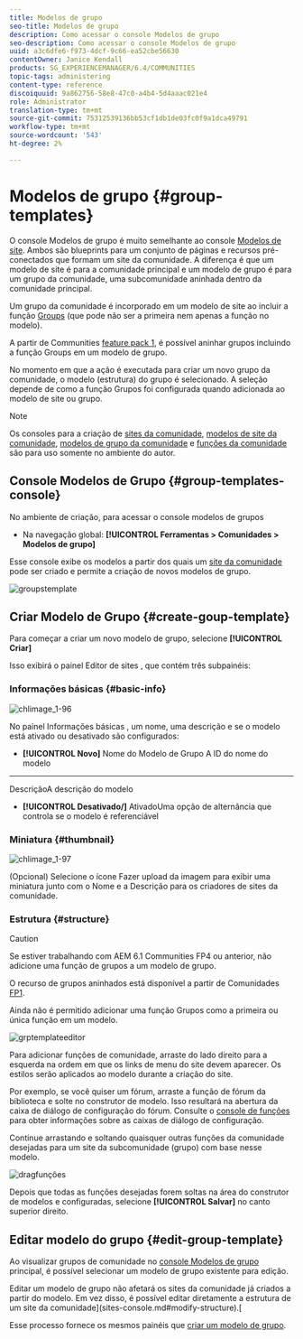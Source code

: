 ```yaml
---
title: Modelos de grupo
seo-title: Modelos de grupo
description: Como acessar o console Modelos de grupo
seo-description: Como acessar o console Modelos de grupo
uuid: a3c6dfe6-f973-4dcf-9c66-ea52cbe56630
contentOwner: Janice Kendall
products: SG_EXPERIENCEMANAGER/6.4/COMMUNITIES
topic-tags: administering
content-type: reference
discoiquuid: 9a862756-58e8-47c0-a4b4-5d4aaac021e4
role: Administrator
translation-type: tm+mt
source-git-commit: 75312539136bb53cf1db1de03fc0f9a1dca49791
workflow-type: tm+mt
source-wordcount: '543'
ht-degree: 2%

---
```



# Modelos de grupo {#group-templates}

O console Modelos de grupo é muito semelhante ao console [Modelos de site](sites.md). Ambos são blueprints para um conjunto de páginas e recursos pré-conectados que formam um site da comunidade. A diferença é que um modelo de site é para a comunidade principal e um modelo de grupo é para um grupo da comunidade, uma subcomunidade aninhada dentro da comunidade principal.

Um grupo da comunidade é incorporado em um modelo de site ao incluir a função [Groups](functions.md#groups-function) (que pode não ser a primeira nem apenas a função no modelo).

A partir de Communities [feature pack 1](deploy-communities.md#latestfeaturepack), é possível aninhar grupos incluindo a função Groups em um modelo de grupo.

No momento em que a ação é executada para criar um novo grupo da comunidade, o modelo (estrutura) do grupo é selecionado. A seleção depende de como a função Grupos foi configurada quando adicionada ao modelo de site ou grupo.

>[!NOTE]
>
>Os consoles para a criação de [sites da comunidade](sites-console.md), [modelos de site da comunidade](sites.md), [modelos de grupo da comunidade](tools-groups.md) e [funções da comunidade](functions.md) são para uso somente no ambiente do autor.

## Console Modelos de Grupo {#group-templates-console}

No ambiente de criação, para acessar o console modelos de grupos

* Na navegação global: **[!UICONTROL Ferramentas > Comunidades > Modelos de grupo]**

Esse console exibe os modelos a partir dos quais um [site da comunidade](sites-console.md) pode ser criado e permite a criação de novos modelos de grupo.

![groupstemplate](assets/groupstemplate.png)

## Criar Modelo de Grupo {#create-goup-template}

Para começar a criar um novo modelo de grupo, selecione **[!UICONTROL Criar]**

Isso exibirá o painel Editor de sites , que contém três subpainéis:

### Informações básicas {#basic-info}

![chlimage_1-96](assets/chlimage_1-96.png)

No painel Informações básicas , um nome, uma descrição e se o modelo está ativado ou desativado são configurados:

* **[!UICONTROL Novo]**
Nome do Modelo de Grupo A ID do nome do modelo

* ****
DescriçãoA descrição do modelo

* **[!UICONTROL Desativado/]**
AtivadoUma opção de alternância que controla se o modelo é referenciável

### Miniatura  {#thumbnail}

![chlimage_1-97](assets/chlimage_1-97.png)

(Opcional) Selecione o ícone Fazer upload da imagem para exibir uma miniatura junto com o Nome e a Descrição para os criadores de sites da comunidade.

### Estrutura {#structure}

>[!CAUTION]
>
>Se estiver trabalhando com AEM 6.1 Communities FP4 ou anterior, não adicione uma função de grupos a um modelo de grupo.
>
>O recurso de grupos aninhados está disponível a partir de Comunidades [FP1](communities.md#latestfeaturepack).
>
>Ainda não é permitido adicionar uma função Grupos como a primeira ou única função em um modelo.

![grptemplateeditor](assets/grptemplateeditor.png)

Para adicionar funções de comunidade, arraste do lado direito para a esquerda na ordem em que os links de menu do site devem aparecer. Os estilos serão aplicados ao modelo durante a criação do site.

Por exemplo, se você quiser um fórum, arraste a função de fórum da biblioteca e solte no construtor de modelo. Isso resultará na abertura da caixa de diálogo de configuração do fórum. Consulte o [console de funções](functions.md) para obter informações sobre as caixas de diálogo de configuração.

Continue arrastando e soltando quaisquer outras funções da comunidade desejadas para um site da subcomunidade (grupo) com base nesse modelo.

![dragfunções](assets/dragfunctions.png)

Depois que todas as funções desejadas forem soltas na área do construtor de modelos e configuradas, selecione **[!UICONTROL Salvar]** no canto superior direito.

## Editar modelo do grupo {#edit-group-template}

Ao visualizar grupos de comunidade no [console Modelos de grupo](#group-templates-console) principal, é possível selecionar um modelo de grupo existente para edição.

Editar um modelo de grupo não afetará os sites da comunidade já criados a partir do modelo. Em vez disso, é possível editar diretamente a estrutura de um site da comunidade](sites-console.md#modify-structure).[

Esse processo fornece os mesmos painéis que [criar um modelo de grupo](#create-goup-template).
